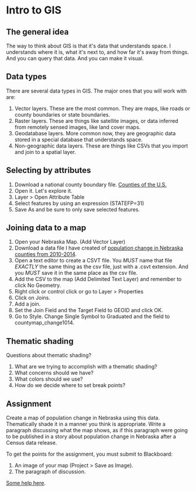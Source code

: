 # Intro to GIS


## The general idea

The way to think about GIS is that it's data that understands space. I understands where it is, what it's next to, and how far it's away from things. And you can query that data. And you can make it visual. 

## Data types

There are several data types in GIS. The major ones that you will work with are:

1. Vector layers. These are the most common. They are maps, like roads or county boundaries or state boundaries. 
2. Raster layers. These are things like satellite images, or data inferred from remotely sensed images, like land cover maps. 
3. Geodatabase layers. More common now, they are geographic data stored in a special database that understands space. 
4. Non-geographic data layers. These are things like CSVs that you import and join to a spatial layer.

## Selecting by attributes

1. Download a national county boundary file. [Counties of the U.S.](ftp://ftp2.census.gov/geo/tiger/TIGER2015/COUNTY/)
2. Open it. Let's explore it. 
3. Layer > Open Attribute Table
4. Select features by using an expression (STATEFP=31)
5. Save As and be sure to only save selected features. 

## Joining data to a map 

1. Open your Nebraska Map. (Add Vector Layer)
2. Download a data file I have created of [population change in Nebraska counties from 2010-2014](https://www.dropbox.com/s/o771pbmpzvt18ra/countymap.csv?dl=0). 
3. Open a text editor to create a CSVT file. You *MUST* name that file *EXACTLY* the same thing as the csv file, just with a .csvt extension. And you *MUST* save it in the same place as the csv file. 
4. Add the CSV to the map (Add Delimited Text Layer) and remember to click No Geometry.
5. Right click or control click or go to Layer > Properties
6. Click on Joins.
7. Add a join. 
8. Set the Join Field and the Target Field to GEOID and click OK. 
9. Go to Style. Change Single Symbol to Graduated and the field to countymap_change1014.

## Thematic shading

Questions about thematic shading?

1. What are we trying to accomplish with a thematic shading?
2. What concerns should we have?
3. What colors should we use?
4. How do we decide where to set break points?

## Assignment

Create a map of population change in Nebraska using this data. Thematically shade it in a manner you think is appropriate. Write a paragraph discussing what the map shows, as if this paragraph were going to be published in a story about population change in Nebraska after a Census data release. 

To get the points for the assignment, you must submit to Blackboard:

1. An image of your map (Project > Save as Image). 
2. The paragraph of discussion.

[Some help here](http://www.qgistutorials.com/en/docs/performing_table_joins.html). 